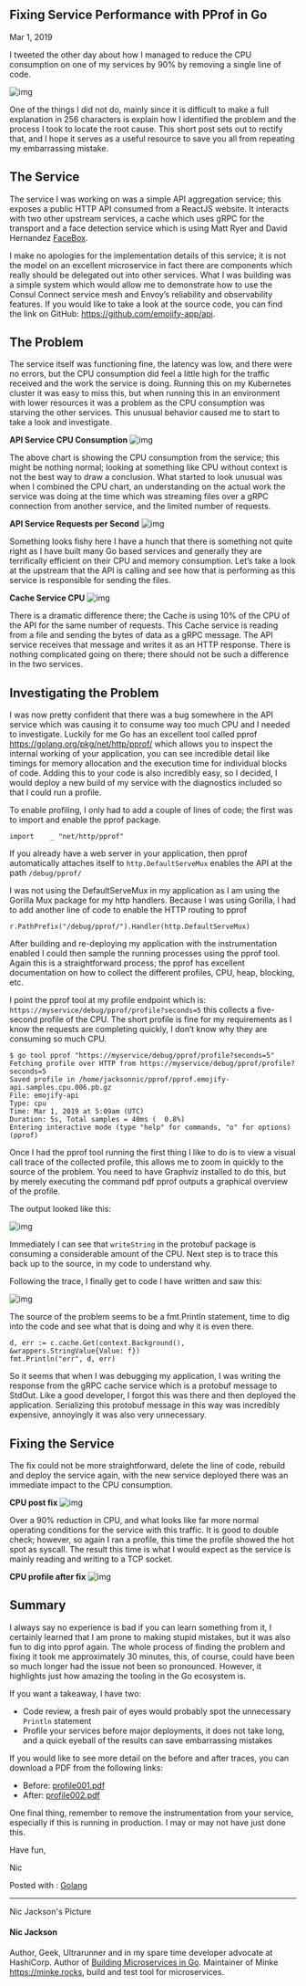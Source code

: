 ## Fixing Service Performance with PProf in Go

Mar 1, 2019

I tweeted the other day about how I managed to reduce the CPU  consumption on one of my services by 90% by removing a single line of  code.

![img](https://nicholasjackson.io/images/posts/fixing-bugs-with-pprof/tweet.png)

One of the things I did not do, mainly since it is difficult to make a full explanation in 256 characters is explain how I identified the  problem and the process I took to locate the root cause. This short post sets out to rectify that, and I hope it serves as a useful resource to  save you all from repeating my embarrassing mistake.

## The Service

The service I was working on was a simple API aggregation service;  this exposes a public HTTP API consumed from a ReactJS website. It  interacts with two other upstream services, a cache which uses gRPC for  the transport and a face detection service which is using Matt Ryer and  David Hernandez [FaceBox](https://machinebox.io/docs/facebox).

I make no apologies for the implementation details of this service;  it is not the model on an excellent microservice in fact there are  components which really should be delegated out into other services.  What I was building was a simple system which would allow me to  demonstrate how to use the Consul Connect service mesh and Envoy’s  reliability and observability features. If you would like to take a look at the source code, you can find the link on GitHub: https://github.com/emojify-app/api.

## The Problem

The service itself was functioning fine, the latency was low, and  there were no errors, but the CPU consumption did feel a little high for the traffic received and the work the service is doing. Running this on my Kubernetes cluster it was easy to miss this, but when running this  in an environment with lower resources it was a problem as the CPU  consumption was starving the other services. This unusual behavior  caused me to start to take a look and investigate.

**API Service CPU Consumption** ![img](https://nicholasjackson.io/images/posts/fixing-bugs-with-pprof/before_cpu.png)

The above chart is showing the CPU consumption from the service; this might be nothing normal; looking at something like CPU without context  is not the best way to draw a conclusion. What started to look unusual  was when I combined the CPU chart, an understanding on the actual work  the service was doing at the time which was streaming files over a gRPC  connection from another service, and the limited number of requests.

**API Service Requests per Second** ![img](https://nicholasjackson.io/images/posts/fixing-bugs-with-pprof/before_rps.png)

Something looks fishy here I have a hunch that there is something not quite right as I have built many Go based services and generally they  are terrifically efficient on their CPU and memory consumption. Let’s  take a look at the upstream that the API is calling and see how that is  performing as this service is responsible for sending the files.

**Cache Service CPU** ![img](https://nicholasjackson.io/images/posts/fixing-bugs-with-pprof/cache_cpu.png)

There is a dramatic difference there; the Cache is using 10% of the  CPU of the API for the same number of requests. This Cache service is  reading from a file and sending the bytes of data as a gRPC message. The API service receives that message and writes it as an HTTP response.  There is nothing complicated going on there; there should not be such a  difference in the two services.

## Investigating the Problem

I was now pretty confident that there was a bug somewhere in the API  service which was causing it to consume way too much CPU and I needed to investigate. Luckily for me Go has an excellent tool called pprof https://golang.org/pkg/net/http/pprof/ which allows you to inspect the internal working of your application,  you can see incredible detail like timings for memory allocation and the execution time for individual blocks of code. Adding this to your code  is also incredibly easy, so I decided, I would deploy a new build of my  service with the diagnostics included so that I could run a profile.

To enable profiling, I only had to add a couple of lines of code; the first was to import and enable the pprof package.

```
import    _ "net/http/pprof"
```

If you already have a web server in your application, then pprof automatically attaches itself to `http.DefaultServeMux` enables the API at the path `/debug/pprof/`

I was not using the DefaultServeMux in my application as I am using  the Gorilla Mux package for my http handlers. Because I was using  Gorilla, I had to add another line of code to enable the HTTP routing to pprof

```
r.PathPrefix("/debug/pprof/").Handler(http.DefaultServeMux)
```

After building and re-deploying my application with the  instrumentation enabled I could then sample the running processes using  the pprof tool. Again this is a straightforward process; the pprof has  excellent documentation on how to collect the different profiles, CPU,  heap, blocking, etc.

I point the pprof tool at my profile endpoint which is: `https://myservice/debug/pprof/profile?seconds=5` this collects a five-second profile of the CPU. The short profile is  fine for my requirements as I know the requests are completing quickly, I don’t know why they are consuming so much CPU.

```
$ go tool pprof "https://myservice/debug/pprof/profile?seconds=5"
Fetching profile over HTTP from https://myservice/debug/pprof/profile?seconds=5
Saved profile in /home/jacksonnic/pprof/pprof.emojify-api.samples.cpu.006.pb.gz
File: emojify-api
Type: cpu
Time: Mar 1, 2019 at 5:09am (UTC)
Duration: 5s, Total samples = 40ms (  0.8%)
Entering interactive mode (type "help" for commands, "o" for options)
(pprof)
```

Once I had the pprof tool running the first thing I like to do is to  view a visual call trace of the collected profile, this allows me to  zoom in quickly to the source of the problem. You need to have Graphviz  installed to do this, but by merely executing the command pdf pprof  outputs a graphical overview of the profile.

The output looked like this:

![img](https://nicholasjackson.io/images/posts/fixing-bugs-with-pprof/profile_before_1.png)

Immediately I can see that `writeString` in the protobuf package is consuming a considerable amount of the CPU.  Next step is to trace this back up to the source, in my code to  understand why.

Following the trace, I finally get to code I have written and saw this:

![img](https://nicholasjackson.io/images/posts/fixing-bugs-with-pprof/profile_before_2.png)

The source of the problem seems to be a fmt.Println statement, time  to dig into the code and see what that is doing and why it is even  there.

```
d, err := c.cache.Get(context.Background(), &wrappers.StringValue{Value: f})
fmt.Println("err", d, err)
```

So it seems that when I was debugging my application, I was writing  the response from the gRPC cache service which is a protobuf message to  StdOut. Like a good developer, I forgot this was there and then deployed the application. Serializing this protobuf message in this way was  incredibly expensive, annoyingly it was also very unnecessary.

## Fixing the Service

The fix could not be more straightforward, delete the line of code,  rebuild and deploy the service again, with the new service deployed  there was an immediate impact to the CPU consumption.

**CPU post fix** ![img](https://nicholasjackson.io/images/posts/fixing-bugs-with-pprof/after_cpu.png)

Over a 90% reduction in CPU, and what looks like far more normal  operating conditions for the service with this traffic. It is good to  double check; however, so again I ran a profile, this time the profile  showed the hot spot as syscall. The result this time is what I would  expect as the service is mainly reading and writing to a TCP socket.

**CPU profile after fix** ![img](https://nicholasjackson.io/images/posts/fixing-bugs-with-pprof/profile_after.png)

## Summary

I always say no experience is bad if you can learn something from it, I certainly learned that I am prone to making stupid mistakes, but it  was also fun to dig into pprof again. The whole process of finding the  problem and fixing it took me approximately 30 minutes, this, of course, could have been so much longer had the issue not been so pronounced.  However, it highlights just how amazing the tooling in the Go ecosystem  is.

If you want a takeaway, I have two:

- Code review, a fresh pair of eyes would probably spot the unnecessary `Println` statement
- Profile your services before major deployments, it does not take  long, and a quick eyeball of the results can save embarrassing mistakes

If you would like to see more detail on the before and after traces, you can download a PDF from the following links:

- Before: [profile001.pdf](https://nicholasjackson.io/images/posts/fixing-bugs-with-pprof/profile001.pdf)
- After: [profile002.pdf](https://nicholasjackson.io/images/posts/fixing-bugs-with-pprof/profile002.pdf)

One final thing, remember to remove the instrumentation from your  service, especially if this is running in production. I may or may not  have just done this.

Have fun,

Nic

Posted with : [Golang](https://nicholasjackson.io/tag/go/)

------

Nic Jackson's Picture

#### Nic Jackson

Author, Geek, Ultrarunner and in my spare time developer advocate at HashiCorp. Author of [Building Microservices in Go](https://goo.gl/vUKtPT). Maintainer of Minke https://minke.rocks, build and test tool for microservices.
